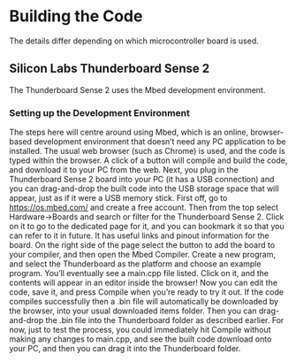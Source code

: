 # Building the Code

The details differ depending on which microcontroller board is used.

## Silicon Labs Thunderboard Sense 2

The Thunderboard Sense 2 uses the Mbed development environment.

### Setting up the Development Environment
The steps here will centre around using Mbed, which is an online, browser-based development environment that doesn’t need any PC application to be installed. The usual web browser (such as Chrome) is used, and the code is typed within the browser. A click of a button will compile and build the code, and download it to your PC from the web. Next, you plug in the Thunderboard Sense 2 board into your PC (it has a USB connection) and you can drag-and-drop the built code into the USB storage space that will appear, just as if it were a USB memory stick.
First off, go to https://os.mbed.com/ and create a free account. Then from the top select Hardware->Boards and search or filter for the Thunderboard Sense 2. Click on it to go to the dedicated page for it, and you can bookmark it so that you can refer to it in future. It has useful links and pinout information for the board. On the right side of the page select the button to add the board to your compiler, and then open the Mbed Compiler. 
Create a new program, and select the Thunderboard as the platform and choose an example program. You’ll eventually see a main.cpp file listed. Click on it, and the contents will appear in an editor inside the browser! Now you can edit the code, save it, and press Compile when you’re ready to try it out. If the code compiles successfully then a .bin file will automatically be downloaded by the browser, into your usual downloaded items folder. Then you can drag-and-drop the .bin file into the Thunderboard folder as described earlier.
For now, just to test the process, you could immediately hit Compile without making any changes to main.cpp, and see the built code download onto your PC, and then you can drag it into the Thunderboard folder.

